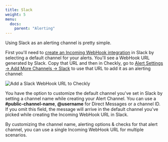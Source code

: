 ```yaml
---
title: Slack
weight: 5
menu:
  docs:
    parent: "Alerting"
---
```


Using Slack as an alerting channel is pretty simple.

First you'll need to [create an Incoming WebHook integration](https://my.slack.com/services/new/incoming-webhook/) in Slack by selecting a default channel for your alerts. You'll see a WebHook URL generated by Slack. Copy that URL and then in Checkly, go to [Alert Settings -> Add More Channels -> Slack](https://app.checklyhq.com/alert-settings/channels/new/slack) to use that URL to add it as an alerting channel:

![Add a Slack WebHook URL to Checkly](/docs/images/alerting/slack.png)

You have the option to customize the default channel you've set in Slack by setting a channel name while creating your Alert Channel. You can use a **#public-channel-name**, **@username** for Direct Messages or a channel ID. If you omit this field, the message will arrive in the default channel you've picked while creating the Incoming WebHook URL in Slack.

By customizing the channel name, alerting options & checks for that alert channel, you can use a single Incoming WebHook URL for multiple scenarios.
